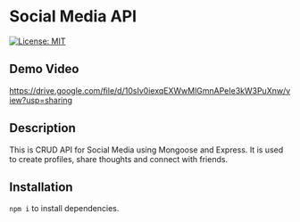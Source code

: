 # Social Media API

[![License: MIT](https://img.shields.io/badge/License-MIT-yellow.svg)](https://opensource.org/licenses/MIT)

## Demo Video
https://drive.google.com/file/d/10sIv0iexqEXWwMlGmnAPeIe3kW3PuXnw/view?usp=sharing

## Description
This is CRUD API for Social Media using Mongoose and Express. It is used to create profiles, share thoughts and connect with friends.

## Installation
`npm i` to install dependencies.


